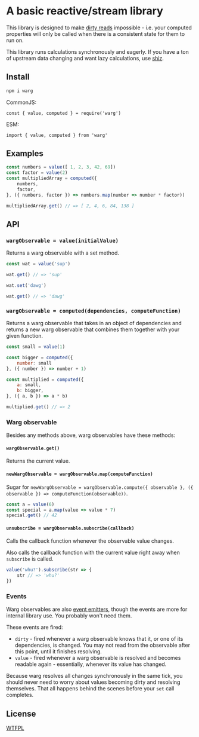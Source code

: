 # A basic reactive/stream library

This library is designed to make [dirty reads](https://en.wikipedia.org/wiki/Isolation_%28database_systems%29#Dirty_reads) impossible - i.e. your computed properties will only be called when there is a consistent state for them to run on.

This library runs calculations synchronously and eagerly.  If you have a ton of upstream data changing and want lazy calculations, use [shiz](https://github.com/tehshrike/shiz).

## Install

```sh
npm i warg
```

CommonJS:
```
const { value, computed } = require('warg')
```

ESM:
```
import { value, computed } from 'warg'
```

<!--js
const { value, computed } = require('./index.cjs')
-->

## Examples

```js
const numbers = value([ 1, 2, 3, 42, 69])
const factor = value(2)
const multipliedArray = computed({
	numbers,
	factor,
}, ({ numbers, factor }) => numbers.map(number => number * factor))

multipliedArray.get() // => [ 2, 4, 6, 84, 138 ]
```

## API

### `wargObservable = value(initialValue)`

Returns a warg observable with a set method.

```js
const wat = value('sup')

wat.get() // => 'sup'

wat.set('dawg')

wat.get() // => 'dawg'
```

### `wargObservable = computed(dependencies, computeFunction)`

Returns a warg observable that takes in an object of dependencies and returns a new warg observable that combines them together with your given function.

```js
const small = value(1)

const bigger = computed({
	number: small
}, ({ number }) => number + 1)

const multiplied = computed({
	a: small,
	b: bigger,
}, ({ a, b }) => a * b)

multiplied.get() // => 2
```

### Warg observable

Besides any methods above, warg observables have these methods:

#### `wargObservable.get()`

Returns the current value.

#### `newWargObservable = wargObservable.map(computeFunction)`

Sugar for `newWargObservable = wargObservable.compute({ observable }, ({ observable }) => computeFunction(observable))`.

```js
const a = value(6)
const special = a.map(value => value * 7)
special.get() // 42
```

#### `unsubscribe = wargObservable.subscribe(callback)`

Calls the callback function whenever the observable value changes.

Also calls the callback function with the current value right away when `subscribe` is called.

```js
value('whu?').subscribe(str => {
	str // => 'whu?'
})
```

### Events

Warg observables are also [event emitters](https://github.com/TehShrike/better-emitter), though the events are more for internal library use.  You probably won't need them.

These events are fired:

- `dirty` - fired whenever a warg observable knows that it, or one of its dependencies, is changed.  You may not read from the observable after this point, until it finishes resolving.
- `value` - fired whenever a warg observable is resolved and becomes readable again - essentially, whenever its value has changed.

Because warg resolves all changes synchronously in the same tick, you should never need to worry about values becoming dirty and resolving themselves.  That all happens behind the scenes before your `set` call completes.

## License

[WTFPL](http://wtfpl2.com)
